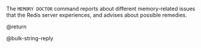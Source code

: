 The `MEMORY DOCTOR` command reports about different memory-related issues that
the Redis server experiences, and advises about possible remedies.

@return

@bulk-string-reply
